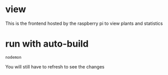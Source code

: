 # view

This is the frontend hosted by the raspberry pi to view plants and statistics

# run with auto-build
```
nodemon
```
You will still have to refresh to see the changes